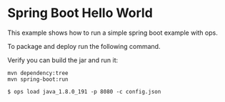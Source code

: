 # Spring Boot Hello World

This example shows how to run a simple spring boot example with ops.

To package and deploy run the following command.

Verify you can build the jar and run it:

```
mvn dependency:tree
mvn spring-boot:run
```

```
$ ops load java_1.8.0_191 -p 8080 -c config.json
```

